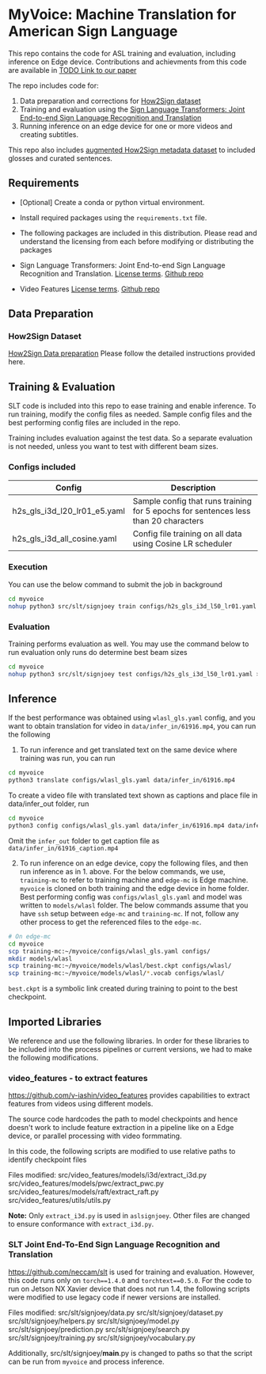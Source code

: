 # MyVoice: Machine Translation for American Sign Language

This repo contains the code for ASL training and evaluation, including inference on Edge device. Contributions and achievments from this code are available in [TODO Link to our paper](http://sign2text.github.io/myvoice) 

The repo includes code for:  
1. Data preparation and corrections for [How2Sign dataset](https://how2sign.github.io/) 
2. Training and evaluation using the [Sign Language Transformers: Joint End-to-end Sign Language Recognition and Translation](https://github.com/neccam/slt)
3. Running inference on an edge device for one or more videos and creating subtitles.

This repo also includes [augmented How2Sign metadata dataset](./data/h2s/how2sign_realigned_gls.zip) to included glosses and curated sentences.  

## Requirements
* [Optional] Create a conda or python virtual environment.

* Install required packages using the `requirements.txt` file.

* The following packages are included in this distribution. Please read and understand the licensing from each before modifying or distributing the packages
*   Sign Language Transformers: Joint End-to-end Sign Language Recognition and Translation. [License terms](./src/slt/LICENSE). [Github repo](https://github.com/neccam/slt)  
*   Video Features [License terms](./src/video_features/LICENSE). [Github repo](https://github.com/v-iashin/video_features)


## Data Preparation

### How2Sign Dataset
[How2Sign Data preparation](./how2sign_dataprep.md) Please follow the detailed instructions provided here.

## Training & Evaluation
SLT code is included into this repo to ease training and enable inference. To run training, modify the config files as needed. Sample config files and the best performing config files are included in the repo.

Training includes evaluation against the test data. So a separate evaluation is not needed, unless you want to test with different beam sizes.

### Configs included
|Config                      |  Description  |
|----------------------------|---------------|
|h2s_gls_i3d_l20_lr01_e5.yaml|Sample config that runs training for 5 epochs for sentences less than 20 characters|  
|h2s_gls_i3d_all_cosine.yaml |Config file training on all data using Cosine LR scheduler|

### Execution
You can use the below command to submit the job in background
```sh
cd myvoice
nohup python3 src/slt/signjoey train configs/h2s_gls_i3d_l50_lr01.yaml > logs/h2s_gls_l20_lr01.log 2>&1 &
```

### Evaluation
Training performs evaluation as well. You may use the command below to run evaluation only runs do determine best beam sizes
```sh
cd myvoice
nohup python3 src/slt/signjoey test configs/h2s_gls_i3d_l50_lr01.yaml > logs/h2s_gls_l20_lr01_eval.log 2>&1 &
```

## Inference
If the best performance was obtained using `wlasl_gls.yaml` config, and you 
want to obtain translation for video in `data/infer_in/61916.mp4`, you can run the following

1. To run inference and get translated text on the same device where training was run, you can run

```sh
cd myvoice
python3 translate configs/wlasl_gls.yaml data/infer_in/61916.mp4
```
   To create a video file with translated text shown as captions and place file in data/infer_out folder, run
```sh
cd myvoice
python3 config configs/wlasl_gls.yaml data/infer_in/61916.mp4 data/infer_out
```
Omit the `infer_out` folder to get caption file as `data/infer_in/61916_caption.mp4`

2.  To run inference on an edge device, copy the following files, and then run inference as in 1. above. For the below commands, we use, `training-mc` to refer to training machine and `edge-mc` is Edge machine. `myvoice` is cloned on both training and the edge device in home folder. Best performing config was `configs/wlasl_gls.yaml` and model was written to `models/wlasl` folder. 
The below commands assume that you have `ssh` setup between `edge-mc` and `training-mc`. If not, follow any other process to get the referenced files to the `edge-mc`.  

```sh
# On edge-mc
cd myvoice
scp training-mc:~/myvoice/configs/wlasl_gls.yaml configs/
mkdir models/wlasl
scp training-mc:~/myvoice/models/wlasl/best.ckpt configs/wlasl/
scp training-mc:~/myvoice/models/wlasl/*.vocab configs/wlasl/
```

`best.ckpt` is a symbolic link created during training to point to the best checkpoint.




## Imported Libraries
We reference and use the following libraries. In order for these libraries to be included into the process pipelines or current versions, we had to make the following modifications.

### video_features - to extract features
https://github.com/v-iashin/video_features provides capabilities to extract features from videos using different models.  

The source code hardcodes the path to model checkpoints and hence doesn't work to include feature extraction in a pipeline like on a Edge device, or parallel processing with video formmating.

In this code, the following scripts are modified to use relative paths to identify checkpoint files

Files modified:
src/video_features/models/i3d/extract_i3d.py  
src/video_features/models/pwc/extract_pwc.py
src/video_features/models/raft/extract_raft.py
src/video_features/utils/utils.py 


**Note:** Only `extract_i3d.py` is used in `aslsignjoey`. Other files are changed to ensure conformance with `extract_i3d.py`.  

### SLT Joint End-To-End Sign Language Recognition and Translation
https://github.com/neccam/slt is used for training and evaluation. However, this code runs only on `torch==1.4.0` and `torchtext==0.5.0`. For the code to run on Jetson NX Xavier device that does not run 1.4, the following scripts were modified to use legacy code if newer versions are installed.

Files modified:
src/slt/signjoey/data.py
src/slt/signjoey/dataset.py
src/slt/signjoey/helpers.py
src/slt/signjoey/model.py
src/slt/signjoey/prediction.py
src/slt/signjoey/search.py 
src/slt/signjoey/training.py 
src/slt/signjoey/vocabulary.py 

Additionally, src/slt/signjoey/__main__.py is changed to paths so that the script can be run from `myvoice` and process inference.








